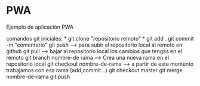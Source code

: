 # PWA
Ejemplo de aplicación PWA

comandos git iniciales: * git clone "repositorio remoto"
                        * git add . 
                        git commit -m "comentario"
                        git push   --> para subir al repositorio local  al remoto en github
                        git pull --> bajar al repositorio local los cambios que tengas en el remoto
                        git branch nombre-de rama --> Crea una nueva rama en el repositorio local
                        git checkout nombre-de-rama --> a partir de este momento trabajamos con esa rama (add,commit...)
                        git checkout master
                        git merge nombre-de-rama
                        git push
